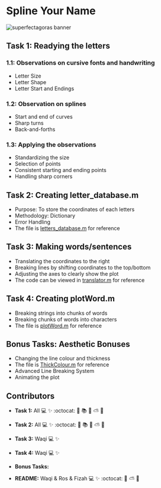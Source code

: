 # Spline Your Name
 ![superfectagoras banner](https://github.com/sm2302-aug23/grp-matlab-superfectagoras/blob/main/SM.png)

## Task  1: Readying the letters
### 1.1: Observations on cursive fonts and handwriting
- Letter Size
- Letter Shape
- Letter Start and Endings

### 1.2: Observation on splines
- Start and end of curves
- Sharp turns
- Back-and-forths

### 1.3: Applying the observations
- Standardizing the size
- Selection of points
- Consistent starting and ending points
- Handling sharp corners

## Task 2: Creating letter_database.m
- Purpose: To store the coordinates of each letters
- Methodology: Dictionary
- Error Handling
- The file is [letters_database.m](letters_database.m) for reference

## Task 3: Making words/sentences
- Translating the coordinates to the right
- Breaking lines by shifting coordinates to the top/bottom
- Adjusting the axes to clearly show the plot
- The code can be viewed in [translator.m](translator.m) for reference

## Task 4: Creating plotWord.m
- Breaking strings into chunks of words
- Breaking chunks of words into characters
- The file is [plotWord.m](plotWord.m) for reference

## Bonus Tasks: Aesthetic Bonuses
- Changing the line colour and thickness
- The file is [ThickColour.m](ThickColour.m) for reference
- Advanced Line Breaking System
- Animating the plot

## Contributors

- **Task 1:** All :computer: :sparkles: :octocat: :wilted_flower:
  :books: :pill: :partly_sunny: :milky_way:

- **Task 2:** All :computer: :sparkles: :octocat: :wilted_flower:
  :books: :pill: :partly_sunny: :milky_way:
  
- **Task 3:** Waqi :computer: :sparkles:

- **Task 4:** Waqi :computer: :sparkles:

- **Bonus Tasks:**

- **README:** Waqi & Ros & Fizah :computer: :sparkles: :octocat: :wilted_flower: :partly_sunny: :milky_way:
